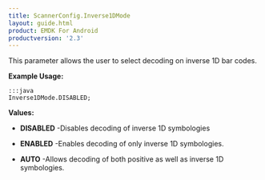 ```yaml
---
title: ScannerConfig.Inverse1DMode
layout: guide.html
product: EMDK For Android
productversion: '2.3'
---
```


This parameter allows the user to select decoding on inverse 1D bar codes.

 

**Example Usage:**
	
	:::java	
	Inverse1DMode.DISABLED;


**Values:**

* **DISABLED** -Disables decoding of inverse 1D symbologies

* **ENABLED** -Enables decoding of only inverse 1D symbologies.

* **AUTO** -Allows decoding of both positive as well as inverse 1D symbologies.













